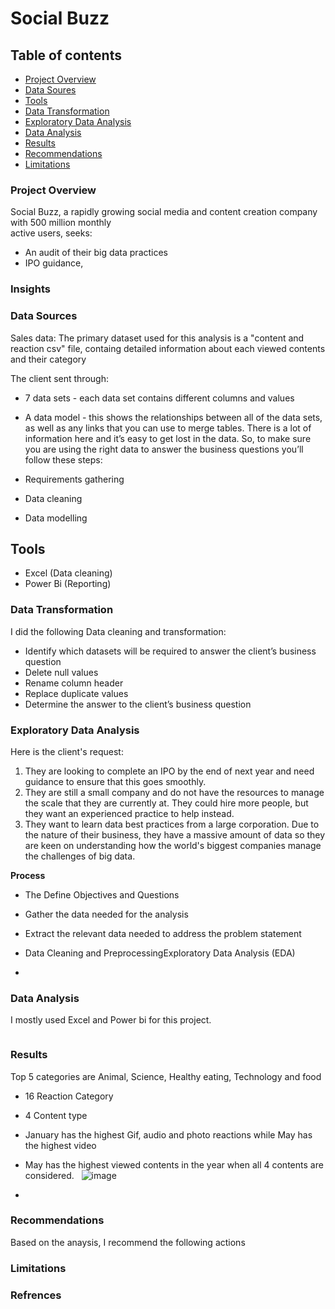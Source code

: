 # Social Buzz

## Table of contents

- [Project Overview](#project-overview)
- [Data Soures](#data-sources)
- [Tools](#tools)
- [Data Transformation](#data-transformation)
- [Exploratory Data Analysis](#exploratory-data-analysis)
- [Data Analysis](#data-analysis)
- [Results](#results)
- [Recommendations](#recommendations)
- [Limitations](#limitations)


### Project Overview
Social Buzz, a rapidly growing social media and content creation company with 500 million monthly              
active users, seeks: 
  - An audit of their big data practices
  - IPO guidance,


### Insights







### Data Sources

Sales data: The primary dataset used for this analysis is a "content and reaction csv" file, containg detailed information about each viewed contents and their category

The client sent through:

- 7 data sets - each data set contains different columns and values
- A data model - this shows the relationships between all of the data sets, as well as any links that you can use to merge tables.
There is a lot of information here and it’s easy to get lost in the data.
So, to make sure you are using the right data to answer the business questions you’ll follow these steps:

 - Requirements gathering
 - Data cleaning
 - Data modelling

## Tools

- Excel (Data cleaning) 
- Power Bi (Reporting)

### Data Transformation
I did the following Data cleaning and transformation: 

- Identify which datasets will be required to answer the client’s business question
- Delete null values
- Rename column header
- Replace duplicate values
- Determine the answer to the client’s business question

### Exploratory Data Analysis
Here is the client's request: 

1) They are looking to complete an IPO by the end of next year and need guidance to 
ensure that this goes smoothly. 
2) They are still a small company and do not have the resources to manage the scale that 
they are currently at. They could hire more people, but they want an experienced 
practice to help instead.
3) They want to learn data best practices from a large corporation. Due to the nature of 
their business, they have a massive amount of data so they are keen on 
understanding how the world's biggest companies manage the challenges of big 
data.

**Process**
 - The Define Objectives and Questions
 - Gather the data needed for the analysis
 - Extract the relevant data needed to address the problem statement
 - Data Cleaning and PreprocessingExploratory Data Analysis (EDA)


- 
### Data Analysis

I mostly used Excel and Power bi for this project. 

```
``` 

### Results
Top 5 categories are Animal, Science, Healthy eating, Technology and food
 - 16 Reaction Category
 -  4 Content type
 -  January has the highest Gif, audio and photo reactions while May has the highest video
 - May has the highest viewed contents in the year when all 4 contents are considered.
 
![image](https://github.com/Aliyu-Kuburat/Social-Buzz/assets/156312358/e1846efb-35d9-4715-874a-e787136a1ff8)

- 

### Recommendations

Based on the anaysis, I recommend the following actions


### Limitations



### Refrences 




